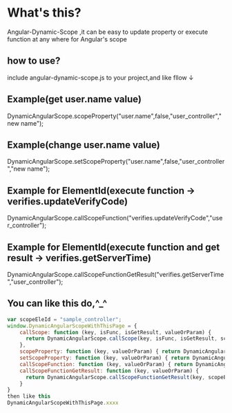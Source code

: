 # What's this?
Angular-Dynamic-Scope ,it can be easy to update property or execute function at any where for Angular's scope

## how to use?
include angular-dynamic-scope.js to your project,and like fllow ↓

## Example(get user.name value)
DynamicAngularScope.scopeProperty("user.name",false,"user_controller","new name");

## Example(change user.name value)
DynamicAngularScope.setScopeProperty("user.name",false,"user_controller","new name");

## Example for ElementId(execute function -> verifies.updateVerifyCode)
DynamicAngularScope.callScopeFunction("verifies.updateVerifyCode","user_controller");

## Example for ElementId(execute function and get result -> verifies.getServerTime)
DynamicAngularScope.callScopeFunctionGetResult("verifies.getServerTime","user_controller");

## You can like this do,^_^
```javascript
var scopeEleId = "sample_controller";
window.DynamicAngularScopeWithThisPage = {
    callScope: function (key, isFunc, isGetResult, valueOrParam) { 
      return DynamicAngularScope.callScope(key, isFunc, isGetResult, scopeEleId, valueOrParam); 
    },
    scopeProperty: function (key, valueOrParam) { return DynamicAngularScope.scopeProperty(key, scopeEleId, valueOrParam); },
    setScopeProperty: function (key, valueOrParam) { return DynamicAngularScope.setScopeProperty(key, scopeEleId, valueOrParam); },
    callScopeFunction: function (key, valueOrParam) { return DynamicAngularScope.callScopeFunction(key, scopeEleId, valueOrParam); },
    callScopeFunctionGetResult: function (key, valueOrParam) {
      return DynamicAngularScope.callScopeFunctionGetResult(key, scopeEleId, valueOrParam); 
    }    
}
then like this
DynamicAngularScopeWithThisPage.xxxx
```
